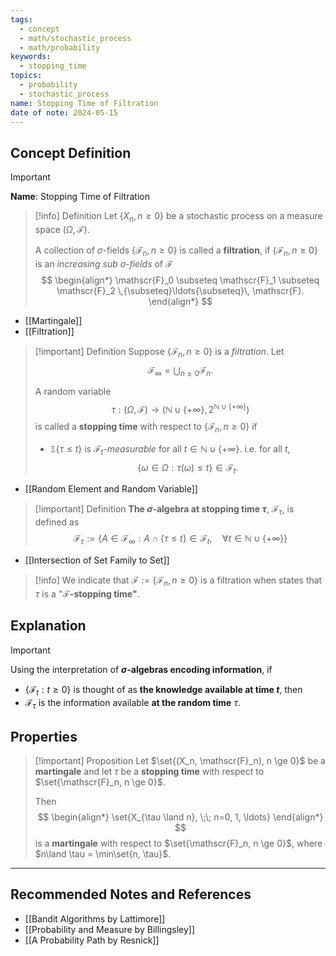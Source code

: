 ```yaml
---
tags:
  - concept
  - math/stochastic_process
  - math/probability
keywords:
  - stopping_time
topics:
  - probability
  - stochastic_process
name: Stopping Time of Filtration
date of note: 2024-05-15
---
```


## Concept Definition

>[!important]
>**Name**: Stopping Time of Filtration

>[!info] Definition
>Let $\{X_n, n \ge 0\}$ be a stochastic process on a measure space $(\Omega, \mathscr{F})$.
>
>A collection of $\sigma$-fields $\{\mathscr{F}_n, n \ge 0\}$ is called a **filtration**, if $\{\mathscr{F}_n, n \ge 0\}$ is an *increasing sub $\sigma$-fields* of $\mathscr{F}$
>$$
> \begin{align*}
> \mathscr{F}_0 \subseteq \mathscr{F}_1 \subseteq \mathscr{F}_2  \,{\subseteq}\ldots{\subseteq}\, \mathscr{F}.
> \end{align*}
>$$  

- [[Martingale]]
- [[Filtration]]

>[!important] Definition
>Suppose $\{\mathscr{F}_n, n \ge 0\}$ is a *filtration*. Let $$\mathscr{F}_{\infty} = \bigcup_{n\ge 0}\mathscr{F}_{n}.$$
>
>A random variable $$\tau: (\Omega, \mathscr{F}) \to (\mathbb{N}\cup\{+\infty\}, 2^{\mathbb{N}\cup\{+\infty\}})$$ is called a **stopping time** with respect to $\{\mathscr{F}_n, n \ge 0\}$  if
>- $\mathbb{1}\{\tau \le t\}$ is *$\mathscr{F}_{t}$-measurable* for all $t\in \mathbb{N}\cup \{ +\infty \}$. i.e. for all $t$,
>  $$
>  \{\omega \in \Omega: \tau(\omega) \le t  \} \in \mathscr{F}_{t}.
> $$

- [[Random Element and Random Variable]]



>[!important] Definition
>**The $\sigma$-algebra at stopping time $\tau$**, $\mathscr{F}_{\tau}$, is defined as
>$$
>\mathscr{F}_{\tau} := \{ A \in \mathscr{F}_{\infty}: A \cap \{ \tau \le t \} \in \mathscr{F}_{t}, \quad \forall t \in \mathbb{N}\cup \{ +\infty \} \}
>$$

- [[Intersection of Set Family to Set]]

>[!info]
>We indicate that $\mathcal{F} := \{\mathscr{F}_n, n \ge 0\}$ is a filtration when states that $\tau$ is a "**$\text{}\mathcal{F}$-stopping time"**.

## Explanation

>[!important]
>Using the interpretation of **$\sigma$-algebras encoding information**, if 
>- $\{\mathscr{F}_{t}: t\ge 0\}$ is thought of as **the knowledge available at time $t$**,  then 
>- $\mathscr{F}_{\tau}$ is the information available **at the random time** $\tau$.

## Properties

>[!important] Proposition
>Let $\set{(X_n, \mathscr{F}_n), n \ge 0}$ be a **martingale** and let $\tau$ be a **stopping time** with respect to $\set{\mathscr{F}_n, n \ge 0}$. 
>
>Then 
>$$
> \begin{align*}
> \set{X_{\tau \land n}, \;\; n=0, 1, \ldots}
> \end{align*}
>$$ 
>is a **martingale** with respect to $\set{\mathscr{F}_n, n \ge 0}$, where $n\land \tau = \min\set{n, \tau}$.





-----------
##  Recommended Notes and References

- [[Bandit Algorithms by Lattimore]]
- [[Probability and Measure by Billingsley]]
- [[A Probability Path by Resnick]]